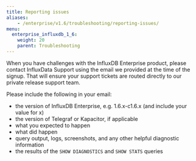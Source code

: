 ```yaml
---
title: Reporting issues
aliases:
    - /enterprise/v1.6/troubleshooting/reporting-issues/
menu:
  enterprise_influxdb_1_6:
    weight: 20
    parent: Troubleshooting
---
```


When you have challenges with the InfluxDB Enterprise product, please contact InfluxData Support
using the email we provided at the time of the signup.
That will ensure your support tickets are routed directly to our private release
support team.

Please include the following in your email:

* the version of InfluxDB Enterprise, e.g. 1.6.x-c1.6.x  (and include your value for x)
* the version of Telegraf or Kapacitor, if applicable
* what you expected to happen
* what did happen
* query output, logs, screenshots, and any other helpful diagnostic information
* the results of the `SHOW DIAGNOSTICS` and `SHOW STATS` queries
